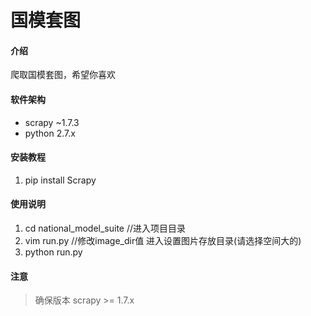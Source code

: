# 国模套图

#### 介绍
爬取国模套图，希望你喜欢

#### 软件架构
- scrapy ~1.7.3
- python 2.7.x


#### 安装教程

1. pip install Scrapy

#### 使用说明

1. cd national_model_suite  //进入项目目录 
2. vim run.py //修改image_dir值 进入设置图片存放目录(请选择空间大的)
3. python run.py


#### 注意
> 确保版本 scrapy >= 1.7.x